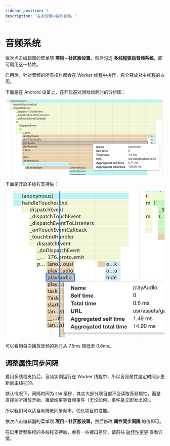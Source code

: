```yaml
---
sidebar_position: 2
description: "在多线程中操作音频。"
---
```


# 音频系统

依次点击编辑器的菜单项 **项目 - 社区版设置**，然后勾选 **多线程驱动音频系统**，即可启用这一特性。

启用后，针对音频的所有操作都会在 Worker 线程中执行，完全释放对主线程的占用。

下面是在 Android 设备上，在开启前对游戏帧耗时的分析图：

![analysis](./assets/tas-a.png)

下面是开启多线程支持后：

![analysis-2](./assets/tas-a2.png)

可以看到每次播放音频的耗时从 7.5ms 降低至 0.6ms。

## 调整属性同步间隔

启用多线程支持后，音频实例运行在 Worker 线程中，所以音频属性是定时同步更新到主线程的。

默认情况下，间隔时间为 `500` 毫秒，其实大部分项目都不会读取音频属性，而是直接监听播放开始、播放结束等音频事件（无论如何，事件是立即发出的）。

所以我们可以适当地降低同步频率，优化项目的性能。

依次点击编辑器的菜单项 **项目 - 社区版设置**，然后修改 **属性同步间隔** 的值即可。

在启用音频系统的多线程支持后，会有一些接口差异，请前往 [破坏性变更](../../breaking-change#音频系统) 查看详情。
